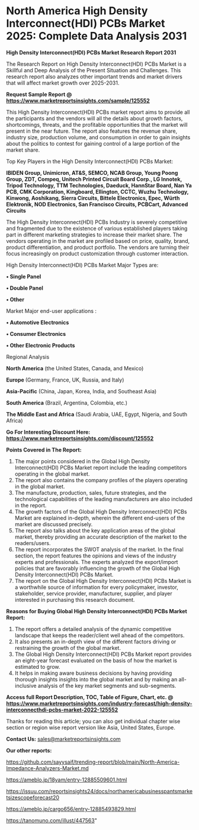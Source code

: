 # North America High Density Interconnect(HDI) PCBs Market 2025: Complete Data Analysis 2031

<strong>High Density Interconnect(HDI) PCBs Market Research Report 2031</strong>

The Research Report on High Density Interconnect(HDI) PCBs Market is a Skillful and Deep Analysis of the Present Situation and Challenges. This research report also analyzes other important trends and market drivers that will affect market growth over 2025-2031.

<strong>Request Sample Report @ <a href=https://www.marketreportsinsights.com/sample/125552>https://www.marketreportsinsights.com/sample/125552</a></strong>

This High Density Interconnect(HDI) PCBs market report aims to provide all the participants and the vendors will all the details about growth factors, shortcomings, threats, and the profitable opportunities that the market will present in the near future. The report also features the revenue share, industry size, production volume, and consumption in order to gain insights about the politics to contest for gaining control of a large portion of the market share.

Top Key Players in the High Density Interconnect(HDI) PCBs Market:

<strong>IBIDEN Group, Unimicron, AT&S, SEMCO, NCAB Group, Young Poong Group, ZDT, Compeq, Unitech Printed Circuit Board Corp., LG Innotek, Tripod Technology, TTM Technologies, Daeduck, HannStar Board, Nan Ya PCB, CMK Corporation, Kingboard, Ellington, CCTC, Wuzhu Technology, Kinwong, Aoshikang, Sierra Circuits, Bittele Electronics, Epec, Würth Elektronik, NOD Electronics, San Francisco Circuits, PCBCart, Advanced Circuits</strong>

The High Density Interconnect(HDI) PCBs Industry is severely competitive and fragmented due to the existence of various established players taking part in different marketing strategies to increase their market share. The vendors operating in the market are profiled based on price, quality, brand, product differentiation, and product portfolio. The vendors are turning their focus increasingly on product customization through customer interaction.

High Density Interconnect(HDI) PCBs Market Major Types are:

<strong>• Single Panel

• Double Panel

• Other</strong>

Market Major end-user applications :

<strong>• Automotive Electronics

• Consumer Electronics

• Other Electronic Products</strong>

Regional Analysis

</u><strong><b>North America</b></strong> (the United States, Canada, and Mexico)

<strong><b>Europe </b></strong>(Germany, France, UK, Russia, and Italy)

<strong><b>Asia-Pacific</b></strong> (China, Japan, Korea, India, and Southeast Asia)

<strong><b>South America</b></strong> (Brazil, Argentina, Colombia, etc.)

<strong><b>The Middle East and Africa</b></strong> (Saudi Arabia, UAE, Egypt, Nigeria, and South Africa)

<strong>Go For Interesting Discount Here: <a href=https://www.marketreportsinsights.com/discount/125552>https://www.marketreportsinsights.com/discount/125552</a></strong>

<strong>Points Covered in The Report:</strong>
<ol>
  <li>The major points considered in the Global High Density Interconnect(HDI) PCBs Market report include the leading competitors operating in the global market.</li>
  <li>The report also contains the company profiles of the players operating in the global market.</li>
  <li>The manufacture, production, sales, future strategies, and the technological capabilities of the leading manufacturers are also included in the report.</li>
  <li>The growth factors of the Global High Density Interconnect(HDI) PCBs Market are explained in-depth, wherein the different end-users of the market are discussed precisely.</li>
  <li>The report also talks about the key application areas of the global market, thereby providing an accurate description of the market to the readers/users.</li>
  <li>The report incorporates the SWOT analysis of the market. In the final section, the report features the opinions and views of the industry experts and professionals. The experts analyzed the export/import policies that are favorably influencing the growth of the Global High Density Interconnect(HDI) PCBs Market.</li>
  <li>The report on the Global High Density Interconnect(HDI) PCBs Market is a worthwhile source of information for every policymaker, investor, stakeholder, service provider, manufacturer, supplier, and player interested in purchasing this research document.</li>
</ol>
<strong>Reasons for Buying Global High Density Interconnect(HDI) PCBs Market Report:</strong>

<ol>
  <li>The report offers a detailed analysis of the dynamic competitive landscape that keeps the reader/client well ahead of the competitors.</li>
  <li>It also presents an in-depth view of the different factors driving or restraining the growth of the global market.</li>
  <li>The Global High Density Interconnect(HDI) PCBs Market report provides an eight-year forecast evaluated on the basis of how the market is estimated to grow.</li>
  <li>It helps in making aware business decisions by having providing thorough insights insights into the global market and by making an all-inclusive analysis of the key market segments and sub-segments.</li>
</ol>
<strong>Access full Report Description, TOC, Table of Figure, Chart, etc. @ <a href=https://www.marketreportsinsights.com/industry-forecast/high-density-interconnecthdi-pcbs-market-2022-125552>https://www.marketreportsinsights.com/industry-forecast/high-density-interconnecthdi-pcbs-market-2022-125552</a></strong>


Thanks for reading this article; you can also get individual chapter wise section or region wise report version like Asia, United States, Europe.

<strong>Contact Us:</strong>
sales@marketreportsinsights.com

<strong>Our other reports:</strong>

<a href=https://github.com/sayysaif/trending-report/blob/main/North-America-Impedance-Analyzers-Market.md>https://github.com/sayysaif/trending-report/blob/main/North-America-Impedance-Analyzers-Market.md</a>

<a href=https://ameblo.jp/18yam/entry-12885509601.html>https://ameblo.jp/18yam/entry-12885509601.html</a>

<a href=https://issuu.com/reportsinsights24/docs/northamericabusinesspantsmarketsizescopeforecast20>https://issuu.com/reportsinsights24/docs/northamericabusinesspantsmarketsizescopeforecast20</a>

<a href=https://ameblo.jp/cargo656/entry-12885493829.html>https://ameblo.jp/cargo656/entry-12885493829.html</a>

<a href=https://tanomuno.com/illust/447563>https://tanomuno.com/illust/447563</a>"

